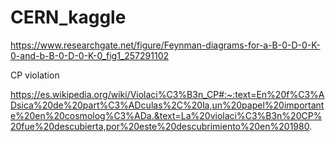 # CERN_kaggle

https://www.researchgate.net/figure/Feynman-diagrams-for-a-B-0-D-0-K-0-and-b-B-0-D-0-K-0_fig1_257291102


CP violation 

https://es.wikipedia.org/wiki/Violaci%C3%B3n_CP#:~:text=En%20f%C3%ADsica%20de%20part%C3%ADculas%2C%20la,un%20papel%20importante%20en%20cosmolog%C3%ADa.&text=La%20violaci%C3%B3n%20CP%20fue%20descubierta,por%20este%20descubrimiento%20en%201980.
